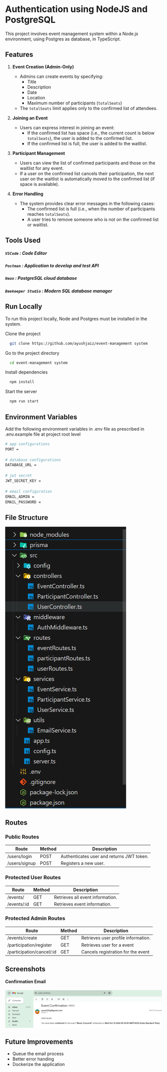 
# Authentication using NodeJS and PostgreSQL

This project involves event management system within a Node.js environment, using Postgres as database, in TypeScript.

## Features

1. **Event Creation (Admin-Only)**
   - Admins can create events by specifying:
     - Title
     - Description
     - Date
     - Location
     - Maximum number of participants (`totalSeats`)
   - The `totalSeats` limit applies only to the confirmed list of attendees.

2. **Joining an Event**
   - Users can express interest in joining an event:
     - If the confirmed list has space (i.e., the current count is below `totalSeats`), the user is added to the confirmed list.
     - If the confirmed list is full, the user is added to the waitlist.

3. **Participant Management**
   - Users can view the list of confirmed participants and those on the waitlist for any event.
   - If a user on the confirmed list cancels their participation, the next user on the waitlist is automatically moved to the confirmed list (if space is available).

4. **Error Handling**
   - The system provides clear error messages in the following cases:
     - The confirmed list is full (i.e., when the number of participants reaches `totalSeats`).
     - A user tries to remove someone who is not on the confirmed list or waitlist.

## Tools Used

##### `VSCode` : Code Editor
##### `Postman` : Application to develop and test API
##### `Neon` : PostgreSQL cloud database
##### `Beekeeper Studio` : Modern SQL database manager
## Run Locally

To run this project locally, Node and Postgres must be installed in the system.

Clone the project

```bash
  git clone https://github.com/ayushjaiz/event-management system
```

Go to the project directory

```bash
  cd event-management system
```

Install dependencies

```bash
  npm install
```

Start the server

```bash
  npm run start
```


## Environment Variables

Add the following environment variables in .env file as prescribed in .env.example file at project root level


```bash
# app configurations
PORT = 

# database configurations
DATABASE_URL =  

# jwt secret
JWT_SECRET_KEY = 

# email configuration
EMAIL_ADMIN = 
EMAIL_PASSWORD = 
```
## File Structure

![alt text](image.png)

## Routes

### Public Routes

| Route                           | Method | Description                               |
|--------------------------------|--------|-------------------------------------------|
| /users/login                    | POST   | Authenticates user and returns JWT token.|
| /users/signup                   | POST   | Registers a new user.                    |

### Protected User Routes

| Route                          | Method | Description                              |
|--------------------------------|--------|------------------------------------------|
| /events/                       | GET    | Retrieves all event information.         |
| /events/:id                    | GET    | Retrieves event information.             |

### Protected Admin Routes

| Route                          | Method | Description                              |
|--------------------------------|--------|------------------------------------------|
| /events/create                 | GET    | Retrieves user profile information.      |
| /participation/register        | GET    | Retrieves user for a event               |
| /participation/cancel/:id      | GET    | Cancels registration for the event       |

## Screenshots


#### Confirmation Email

![alt text](image-1.png)




## Future Improvements

- Queue the email process
- Better error handing
- Dockerize the application